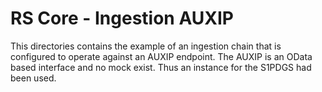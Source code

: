 # RS Core - Ingestion AUXIP

This directories contains the example of an ingestion chain that is configured to operate against an AUXIP endpoint. The AUXIP is an OData based interface and no mock exist. Thus an instance for the S1PDGS had been used. 
